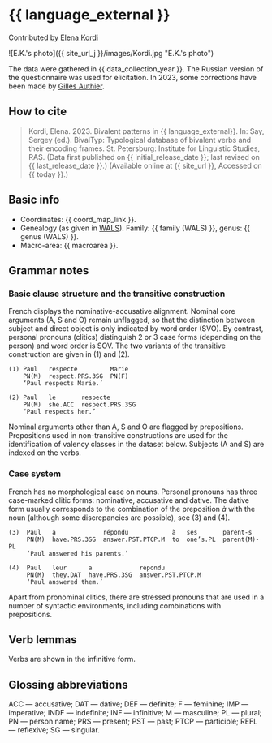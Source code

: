 # {{ language_external }}
Contributed by [Elena Kordi](https://iling.spb.ru/persons/kordi-elena-evgenevna)

![E.K.'s photo]({{ site_url_j }}/images/Kordi.jpg "E.K.'s photo")

The data were gathered in {{ data_collection_year }}. The Russian version of the questionnaire was used for elicitation. In 2023, some corrections have been made by [Gilles Authier](https://ephe.academia.edu/GillesAuthier).

## How to cite
> Kordi, Elena. 2023. Bivalent patterns in {{ language_external}}. 
> In: Say, Sergey (ed.). BivalTyp: Typological database of bivalent verbs and their encoding frames. 
> St. Petersburg: Institute for Linguistic Studies, RAS. (Data first published on {{ initial_release_date }}; 
> last revised on {{ last_release_date }}.) (Available online at {{ site_url }}, Accessed on {{ today }}.)

## Basic info
- Coordinates: {{ coord_map_link }}.
- Genealogy (as given in [WALS](https://wals.info/)). Family: {{ family (WALS) }}, genus: {{ genus (WALS) }}.
- Macro-area: {{ macroarea }}.

## Grammar notes

### Basic clause structure and the transitive construction

French displays the nominative-accusative alignment. Nominal core arguments (A, S and O) remain unflagged, so that the distinction between subject and direct object is only indicated by word order (SVO). By contrast, personal pronouns (clitics) distinguish 2 or 3 case forms (depending on the person) and word order is SOV. The two variants of the transitive construction are given in (1) and (2). 

```
(1) Paul   respecte         Marie
    PN(M)  respect.PRS.3SG  PN(F)
    ‘Paul respects Marie.’

(2) Paul   le       respecte
    PN(M)  she.ACC  respect.PRS.3SG
    ‘Paul respects her.’

```

Nominal arguments other than A, S and O are flagged by prepositions. Prepositions used in non-transitive constructions are used for the identification of valency classes in the dataset below. Subjects (A and S) are indexed on the verbs.

### Case system

French has no morphological case on nouns. Personal pronouns has three case-marked clitic forms: nominative, accusative and dative. The dative form usually corresponds to the combination of the preposition *à* with the noun (although some discrepancies are possible), see (3) and (4).

```
(3)  Paul   a             répondu            à   ses       parent-s
     PN(M)  have.PRS.3SG  answer.PST.PTCP.M  to  one’s.PL  parent(M)-PL
     ‘Paul answered his parents.’

(4)  Paul   leur      a             répondu
     PN(M)  they.DAT  have.PRS.3SG  answer.PST.PTCP.M
     ‘Paul answered them.’
```

Apart from pronominal clitics, there are stressed pronouns that are used in a number of syntactic environments, including combinations with prepositions.

## Verb lemmas

Verbs are shown in the infinitive form.

## Glossing abbreviations
ACC — accusative; DAT — dative; DEF — definite; F — feminine; IMP — imperative; INDF — indefinite; INF — infinitive; M — masculine; PL — plural; PN — person name; PRS — present; PST — past; PTCP — participle; REFL — reflexive; SG — singular.
